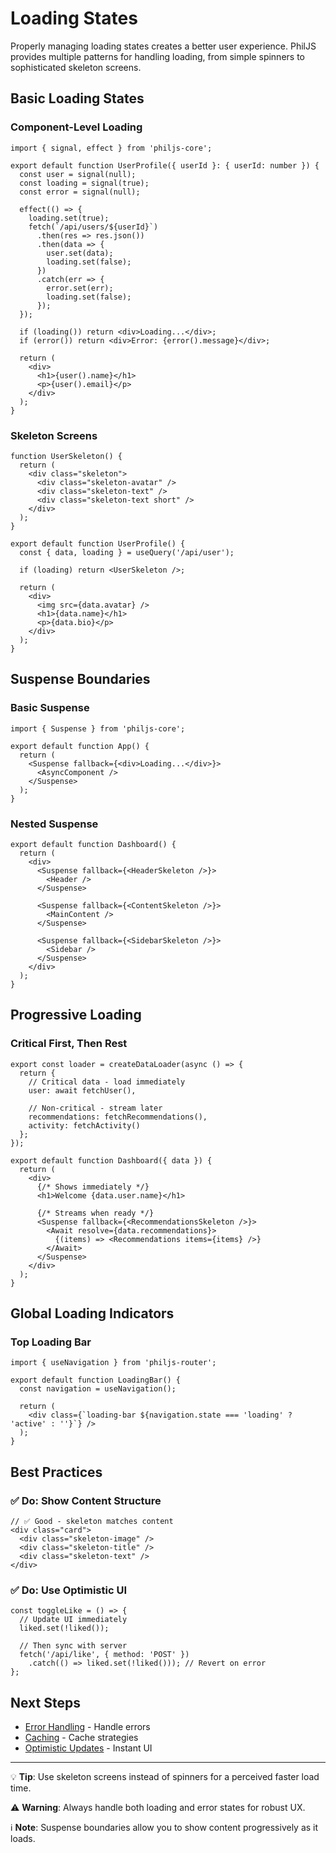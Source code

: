 # Loading States

Properly managing loading states creates a better user experience. PhilJS provides multiple patterns for handling loading, from simple spinners to sophisticated skeleton screens.


## Basic Loading States

### Component-Level Loading

```tsx
import { signal, effect } from 'philjs-core';

export default function UserProfile({ userId }: { userId: number }) {
  const user = signal(null);
  const loading = signal(true);
  const error = signal(null);

  effect(() => {
    loading.set(true);
    fetch(`/api/users/${userId}`)
      .then(res => res.json())
      .then(data => {
        user.set(data);
        loading.set(false);
      })
      .catch(err => {
        error.set(err);
        loading.set(false);
      });
  });

  if (loading()) return <div>Loading...</div>;
  if (error()) return <div>Error: {error().message}</div>;

  return (
    <div>
      <h1>{user().name}</h1>
      <p>{user().email}</p>
    </div>
  );
}
```

### Skeleton Screens

```tsx
function UserSkeleton() {
  return (
    <div class="skeleton">
      <div class="skeleton-avatar" />
      <div class="skeleton-text" />
      <div class="skeleton-text short" />
    </div>
  );
}

export default function UserProfile() {
  const { data, loading } = useQuery('/api/user');

  if (loading) return <UserSkeleton />;

  return (
    <div>
      <img src={data.avatar} />
      <h1>{data.name}</h1>
      <p>{data.bio}</p>
    </div>
  );
}
```

## Suspense Boundaries

### Basic Suspense

```tsx
import { Suspense } from 'philjs-core';

export default function App() {
  return (
    <Suspense fallback={<div>Loading...</div>}>
      <AsyncComponent />
    </Suspense>
  );
}
```

### Nested Suspense

```tsx
export default function Dashboard() {
  return (
    <div>
      <Suspense fallback={<HeaderSkeleton />}>
        <Header />
      </Suspense>

      <Suspense fallback={<ContentSkeleton />}>
        <MainContent />
      </Suspense>

      <Suspense fallback={<SidebarSkeleton />}>
        <Sidebar />
      </Suspense>
    </div>
  );
}
```

## Progressive Loading

### Critical First, Then Rest

```tsx
export const loader = createDataLoader(async () => {
  return {
    // Critical data - load immediately
    user: await fetchUser(),

    // Non-critical - stream later
    recommendations: fetchRecommendations(),
    activity: fetchActivity()
  };
});

export default function Dashboard({ data }) {
  return (
    <div>
      {/* Shows immediately */}
      <h1>Welcome {data.user.name}</h1>

      {/* Streams when ready */}
      <Suspense fallback={<RecommendationsSkeleton />}>
        <Await resolve={data.recommendations}>
          {(items) => <Recommendations items={items} />}
        </Await>
      </Suspense>
    </div>
  );
}
```

## Global Loading Indicators

### Top Loading Bar

```tsx
import { useNavigation } from 'philjs-router';

export default function LoadingBar() {
  const navigation = useNavigation();

  return (
    <div class={`loading-bar ${navigation.state === 'loading' ? 'active' : ''}`} />
  );
}
```

## Best Practices

### ✅ Do: Show Content Structure

```tsx
// ✅ Good - skeleton matches content
<div class="card">
  <div class="skeleton-image" />
  <div class="skeleton-title" />
  <div class="skeleton-text" />
</div>
```

### ✅ Do: Use Optimistic UI

```tsx
const toggleLike = () => {
  // Update UI immediately
  liked.set(!liked());

  // Then sync with server
  fetch('/api/like', { method: 'POST' })
    .catch(() => liked.set(!liked())); // Revert on error
};
```

## Next Steps

- [Error Handling](/docs/data-fetching/error-handling.md) - Handle errors
- [Caching](/docs/data-fetching/caching.md) - Cache strategies
- [Optimistic Updates](/docs/data-fetching/optimistic-updates.md) - Instant UI

---

💡 **Tip**: Use skeleton screens instead of spinners for a perceived faster load time.

⚠️ **Warning**: Always handle both loading and error states for robust UX.

ℹ️ **Note**: Suspense boundaries allow you to show content progressively as it loads.
